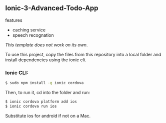 ## Ionic-3-Advanced-Todo-App
features
- caching service
- speech recognation

*This template does not work on its own*.

To use this project, copy the files from this repository into a local folder and install dependencies using the ionic cli.

### Ionic CLI:

```bash
$ sudo npm install -g ionic cordova
```

Then, to run it, cd into the folder and run:

```bash
$ ionic cordova platform add ios
$ ionic cordova run ios
```

Substitute ios for android if not on a Mac.

